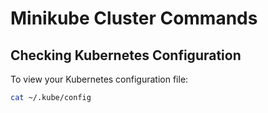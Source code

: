 # Minikube Cluster Commands

## Checking Kubernetes Configuration

To view your Kubernetes configuration file:
```bash
cat ~/.kube/config 
```


